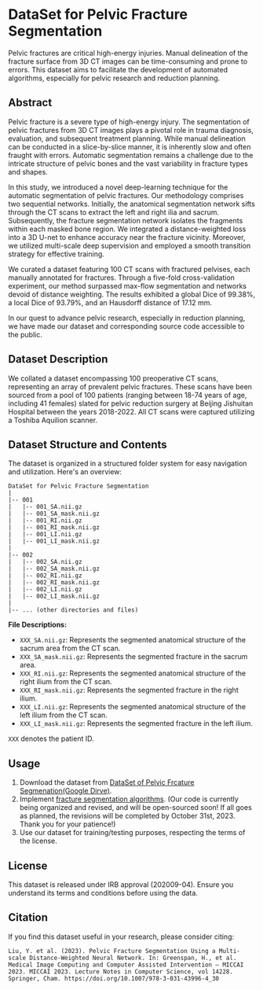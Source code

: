 # DataSet for Pelvic Fracture Segmentation

Pelvic fractures are critical high-energy injuries. Manual delineation of the fracture surface from 3D CT images can be time-consuming and prone to errors. This dataset aims to facilitate the development of automated algorithms, especially for pelvic research and reduction planning.

## Abstract

Pelvic fracture is a severe type of high-energy injury. The segmentation of pelvic fractures from 3D CT images plays a pivotal role in trauma diagnosis, evaluation, and subsequent treatment planning. While manual delineation can be conducted in a slice-by-slice manner, it is inherently slow and often fraught with errors. Automatic segmentation remains a challenge due to the intricate structure of pelvic bones and the vast variability in fracture types and shapes. 

In this study, we introduced a novel deep-learning technique for the automatic segmentation of pelvic fractures. Our methodology comprises two sequential networks. Initially, the anatomical segmentation network sifts through the CT scans to extract the left and right ilia and sacrum. Subsequently, the fracture segmentation network isolates the fragments within each masked bone region. We integrated a distance-weighted loss into a 3D U-net to enhance accuracy near the fracture vicinity. Moreover, we utilized multi-scale deep supervision and employed a smooth transition strategy for effective training.

We curated a dataset featuring 100 CT scans with fractured pelvises, each manually annotated for fractures. Through a five-fold cross-validation experiment, our method surpassed max-flow segmentation and networks devoid of distance weighting. The results exhibited a global Dice of 99.38%, a local Dice of 93.79%, and an Hausdorff distance of 17.12 mm.

In our quest to advance pelvic research, especially in reduction planning, we have made our dataset and corresponding source code accessible to the public.

## Dataset Description

We collated a dataset encompassing 100 preoperative CT scans, representing an array of prevalent pelvic fractures. These scans have been sourced from a pool of 100 patients (ranging between 18-74 years of age, including 41 females) slated for pelvic reduction surgery at Beijing Jishuitan Hospital between the years 2018-2022. All CT scans were captured utilizing a Toshiba Aquilion scanner.

## Dataset Structure and Contents

The dataset is organized in a structured folder system for easy navigation and utilization. Here's an overview:
```
DataSet for Pelvic Fracture Segmentation
|
|-- 001
|   |-- 001_SA.nii.gz
|   |-- 001_SA_mask.nii.gz
|   |-- 001_RI.nii.gz
|   |-- 001_RI_mask.nii.gz
|   |-- 001_LI.nii.gz
|   |-- 001_LI_mask.nii.gz
|
|-- 002
|   |-- 002_SA.nii.gz
|   |-- 002_SA_mask.nii.gz
|   |-- 002_RI.nii.gz
|   |-- 002_RI_mask.nii.gz
|   |-- 002_LI.nii.gz
|   |-- 002_LI_mask.nii.gz
|
|-- ... (other directories and files)
```

**File Descriptions:**
- `XXX_SA.nii.gz`: Represents the segmented anatomical structure of the sacrum area from the CT scan.
- `XXX_SA_mask.nii.gz`: Represents the segmented fracture in the sacrum area.
- `XXX_RI.nii.gz`: Represents the segmented anatomical structure of the right ilium from the CT scan.
- `XXX_RI_mask.nii.gz`: Represents the segmented fracture in the right ilium.
- `XXX_LI.nii.gz`: Represents the segmented anatomical structure of the left ilium from the CT scan.
- `XXX_LI_mask.nii.gz`: Represents the segmented fracture in the left ilium.

`XXX` denotes the patient ID.

## Usage

1. Download the dataset from [DataSet of Pelvic Frcature Segmenation(Google Dirve)](https://drive.google.com/file/d/18xAU3-VJdx1QRP2W2eOqE3NCkbSPP2XG/view?usp=sharing).
2. Implement [fracture segmentation algorithms](). (Our code is currently being organized and revised, and will be open-sourced soon! If all goes as planned, the revisions will be completed by October 31st, 2023. Thank you for your patience!)
3. Use our dataset for training/testing purposes, respecting the terms of the license.

## License

This dataset is released under IRB approval (202009-04). Ensure you understand its terms and conditions before using the data.

## Citation

If you find this dataset useful in your research, please consider citing:
```
Liu, Y. et al. (2023). Pelvic Fracture Segmentation Using a Multi-scale Distance-Weighted Neural Network. In: Greenspan, H., et al. Medical Image Computing and Computer Assisted Intervention – MICCAI 2023. MICCAI 2023. Lecture Notes in Computer Science, vol 14228. Springer, Cham. https://doi.org/10.1007/978-3-031-43996-4_30
```








